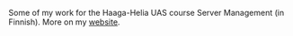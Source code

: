 Some of my work for the Haaga-Helia UAS course Server Management (in Finnish). More on my 
[website](https://bgm064.wordpress.com/2021/04/06/palvelinten-hallinta-2021-h1/). 
